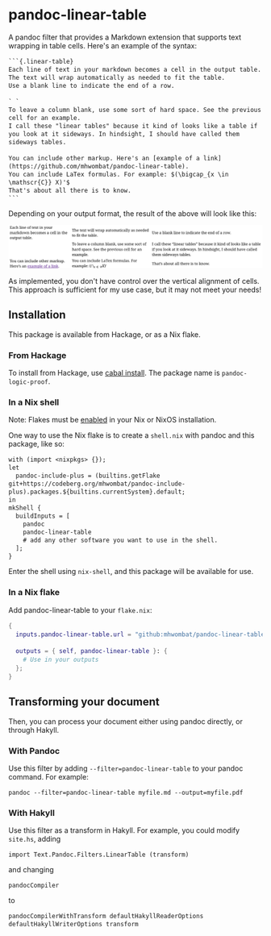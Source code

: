 # pandoc-linear-table

A pandoc filter that provides a Markdown extension that supports text wrapping in table cells.
Here's an example of the syntax:

    ```{.linear-table}
    Each line of text in your markdown becomes a cell in the output table.
    The text will wrap automatically as needed to fit the table.
    Use a blank line to indicate the end of a row.

    ` `
    To leave a column blank, use some sort of hard space. See the previous cell for an example.
    I call these "linear tables" because it kind of looks like a table if you look at it sideways. In hindsight, I should have called them sideways tables.

    You can include other markup. Here's an [example of a link](https://github.com/mhwombat/pandoc-linear-table).
    You can include LaTex formulas. For example: $(\bigcap_{x \in \mathscr{C}} X)'$
    That's about all there is to know.
    ```

Depending on your output format, the result of the above will look
like this:

![](table.png)

As implemented, you don't have control over the vertical alignment
of cells.
This approach is sufficient for my use case, but it may not meet your
needs!

## Installation

This package is available from Hackage, or as a Nix flake.

### From Hackage

To install from Hackage, use [cabal install](https://cabal.readthedocs.io/en/stable/cabal-commands.html#cabal-install).
The package name is `pandoc-logic-proof`.

### In a Nix shell

Note: Flakes must be [enabled](https://nixos.wiki/wiki/Flakes) in your Nix or NixOS installation.

One way to use the Nix flake is to create a `shell.nix` with pandoc and this package, like so:

~~~
with (import <nixpkgs> {});
let
  pandoc-include-plus = (builtins.getFlake git+https://codeberg.org/mhwombat/pandoc-include-plus).packages.${builtins.currentSystem}.default;
in
mkShell {
  buildInputs = [
    pandoc
    pandoc-linear-table
    # add any other software you want to use in the shell.
  ];
}
~~~

Enter the shell using `nix-shell`, and this package will be available for use.

### In a Nix flake

Add pandoc-linear-table to your `flake.nix`:

```nix
{
  inputs.pandoc-linear-table.url = "github:mhwombat/pandoc-linear-table";

  outputs = { self, pandoc-linear-table }: {
    # Use in your outputs
  };
}

```

## Transforming your document

Then, you can process your document either using pandoc directly,
or through Hakyll.

### With Pandoc

Use this filter by adding `--filter=pandoc-linear-table` to your pandoc command.
For example:

    pandoc --filter=pandoc-linear-table myfile.md --output=myfile.pdf

### With Hakyll

Use this filter as a transform in Hakyll.
For example, you could modify `site.hs`, adding

```
import Text.Pandoc.Filters.LinearTable (transform)
```

and changing

```
pandocCompiler
```

to

```
pandocCompilerWithTransform defaultHakyllReaderOptions defaultHakyllWriterOptions transform
```
